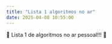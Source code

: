 ```yaml
---
title: "Lista 1 algoritmos no ar"
date: 2025-04-08 10:55:00
---
```


🧠 Lista 1 de algoritmos no ar pessoal!!! 🙏
